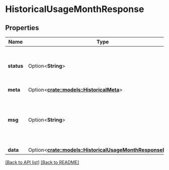# HistoricalUsageMonthResponse

## Properties

Name | Type | Description | Notes
------------ | ------------- | ------------- | -------------
**status** | Option<**String**> | Whether or not we were able to successfully execute the query. | 
**meta** | Option<[**crate::models::HistoricalMeta**](HistoricalMeta.md)> |  | 
**msg** | Option<**String**> | If the query was not successful, this will provide a string that explains why. | 
**data** | Option<[**crate::models::HistoricalUsageMonthResponseData**](HistoricalUsageMonthResponseData.md)> |  | 

[[Back to API list]](../README.md#documentation-for-api-endpoints) [[Back to README]](../README.md)


